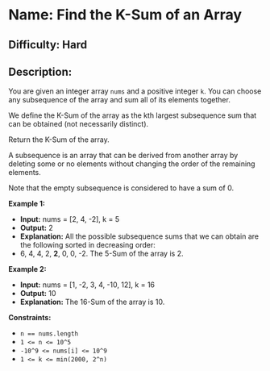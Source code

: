 # Name: Find the K-Sum of an Array

## Difficulty: Hard

## Description: 
You are given an integer array `nums` and a positive integer `k`. You can choose any subsequence of the array and sum all of its elements together.

We define the K-Sum of the array as the kth largest subsequence sum that can be obtained (not necessarily distinct).

Return the K-Sum of the array.

A subsequence is an array that can be derived from another array by deleting some or no elements without changing the order of the remaining elements.

Note that the empty subsequence is considered to have a sum of 0.

**Example 1:**

- **Input:** nums = [2, 4, -2], k = 5
- **Output:** 2
- **Explanation:** All the possible subsequence sums that we can obtain are the following sorted in decreasing order:
- 6, 4, 4, 2, **2**, 0, 0, -2.
The 5-Sum of the array is 2.

**Example 2:**

- **Input:** nums = [1, -2, 3, 4, -10, 12], k = 16
- **Output:** 10
- **Explanation:** The 16-Sum of the array is 10.

**Constraints:**

- `n == nums.length`
- `1 <= n <= 10^5`
- `-10^9 <= nums[i] <= 10^9`
- `1 <= k <= min(2000, 2^n)`